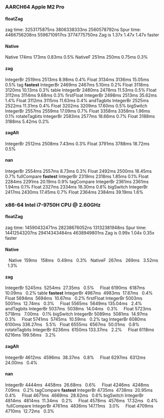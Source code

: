 ### AARCH64 Apple M2 Pro
#### floatZag
zag time: 3253175875ns 3806338333ns 2560578792ns
Spur time: 4466756208ns 5596710917ns 3774775750ns
Zag is 1.37x 1.47x 1.47x faster
#### Native
   Native  174ms   173ms   0.83ms   0.5%
  NativeF  251ms   250ms   0.75ms   0.3%

#### zag
IntegerBr 2519ms  2513ms   8.98ms   0.4%
    Float 3134ms  3136ms  15.05ms   0.5%
tag **fastest**
	IntegerBr 2469ms  2467ms   5.10ms   0.2%
    Float 3118ms  3120ms  10.13ms   0.3%
table
	IntegerBr 2480ms  2478ms  11.53ms   0.5%
    Float 3112ms  3114ms   9.68ms   0.3%
firstFloat
	IntegerBr 2498ms  2513ms  35.62ms   1.4%
    Float 3112ms  3115ms  11.63ms   0.4%
andTagbits
	IntegerBr 2525ms  2522ms  11.31ms   0.4%
    Float 3202ms  3209ms  17.60ms   0.5%
bigSwitch
	IntegerBr 2557ms  2559ms  17.09ms   0.7%
    Float 3358ms  3358ms   1.96ms   0.1%
rotateTagbits
	IntegerBr 2583ms  2577ms  18.66ms   0.7%
    Float 3188ms  3188ms   5.42ms   0.2%

#### zagAlt
IntegerBr 2512ms  2508ms   7.43ms   0.3%
    Float 3791ms  3788ms  18.72ms   0.5%

#### nan
IntegerBr 2554ms  2557ms   8.73ms   0.3%
    Float 2492ms  2500ms  18.45ms   0.7%
fullCompare **fastest**
    IntegerBr 2319ms  2318ms   1.85ms   0.1%
    Float 2284ms  2291ms  20.19ms   0.9%
tagCompare
	IntegerBr 2361ms  2361ms   1.94ms   0.1%
    Float 2327ms  2334ms  18.30ms   0.8%
bigSwitch
	IntegerBr 2417ms  2430ms  17.45ms   0.7%
    Float 2364ms  2384ms  39.19ms   1.6%

### x86-64  Intel i7-9750H CPU @ 2.60GHz
#### floatZag
zag time: 14590432471ns 28238676052ns 13132381948ns
Spur time: 14412543207ns 29414343484ns 4638949801ns
Zag is 0.99x 1.04x 0.35x faster
#### Native
   Native  159ms   158ms   0.49ms   0.3%
  NativeF  267ms   269ms   3.52ms   1.3%
#### zag
IntegerBr 5245ms  5254ms  27.35ms   0.5%
    Float 6190ms  6187ms  10.09ms   0.2%
table **fastest**
	IntegerBr 4987ms  4983ms  17.87ms   0.4%
	    Float 5694ms  5694ms  10.67ms   0.2%
firstFloat
	IntegerBr 5003ms  5001ms  12.74ms   0.3%
	    Float 5565ms  5649ms 135.04ms   2.4%
andTagbits
	IntegerBr 5037ms  5038ms  14.04ms   0.3%
	    Float 5723ms  5718ms   7.00ms   0.1%
bigSwitch
	IntegerBr 5089ms  5081ms  14.97ms   0.3%
	    Float 5741ms  5745ms  10.59ms   0.2%
tag
	IntegerBr 6080ms  6100ms 336.27ms   5.5%
	   Float 6555ms  6567ms  50.01ms   0.8%
rotateTagbits
	IntegerBr 6236ms  6150ms 133.37ms   2.2%
	    Float 6118ms  6216ms 199.56ms   3.2%

#### zagAlt
IntegerBr 4612ms  4596ms  38.37ms   0.8%
    Float 6297ms  6312ms  24.00ms   0.4%
#### nan
IntegerBr 4444ms  4458ms  26.68ms   0.6%
    Float 4246ms  4248ms   7.09ms   0.2%
tagCompare **fastest**
	IntegerBr 4735ms  4738ms  20.95ms   0.4%
	    Float 4671ms  4669ms  28.62ms   0.6%
bigSwitch
	IntegerBr 4814ms  4814ms  11.34ms   0.2%
	    Float 4578ms  4576ms  17.32ms   0.4%
 fullCompare
    IntegerBr 4761ms  4836ms 147.11ms   3.0%
	    Float 4709ms  4710ms  12.72ms   0.3%
   
